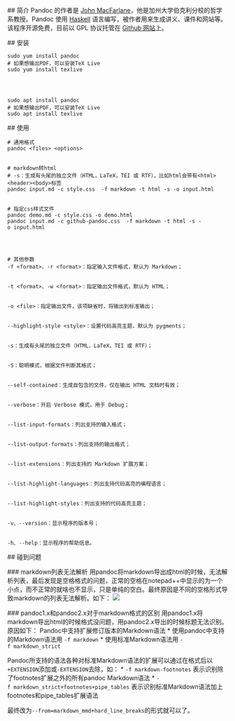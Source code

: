 
## 简介
Pandoc 的作者是 [John MacFarlane](http://johnmacfarlane.net/)，他是加州大学伯克利分校的哲学系教授。Pandoc 使用 [Haskell](http://www.haskell.org/) 语言编写，被作者用来生成讲义、课件和网站等。该程序开源免费，目前以 GPL 协议托管在 [Github 网站](https://github.com/jgm/pandoc)上。






## 安装
```
sudo yum install pandoc
# 如果想输出PDF，可以安装TeX Live
sudo yum install texlive




sudo apt install pandoc
# 如果想输出PDF，可以安装TeX Live
sudo apt install texlive
```


## 使用


```
# 通用格式
pandoc <files> <options>


# markdown转html
# -s：生成有头尾的独立文件（HTML，LaTeX，TEI 或 RTF），比如html会带有<html><header><body>标签
pandoc input.md -c style.css  -f markdown -t html -s -o input.html


# 指定css样式文件
pandoc demo.md -c style.css -o demo.html
pandoc input.md -c github-pandoc.css  -f markdown -t html -s -o input.html




# 其他参数
-f <format>、-r <format>：指定输入文件格式，默认为 Markdown；


-t <format>、-w <format>：指定输出文件格式，默认为 HTML；


-o <file>：指定输出文件，该项缺省时，将输出到标准输出；


--highlight-style <style>：设置代码高亮主题，默认为 pygments；


-s：生成有头尾的独立文件（HTML，LaTeX，TEI 或 RTF）；


-S：聪明模式，根据文件判断其格式；


--self-contained：生成自包含的文件，仅在输出 HTML 文档时有效；


--verbose：开启 Verbose 模式，用于 Debug；


--list-input-formats：列出支持的输入格式；


--list-output-formats：列出支持的输出格式；


--list-extensions：列出支持的 Markdown 扩展方案；


--list-highlight-languages：列出支持代码高亮的编程语言；


--list-highlight-styles：列出支持的代码高亮主题；


-v、--version：显示程序的版本号；


-h、--help：显示程序的帮助信息。
```


## 碰到问题

### markdown列表无法解析
用pandoc将markdown导出成html的时候，无法解析列表，最后发现是空格格式的问题，正常的空格在notepad++中显示的为一个小点，而不正常的就啥也不显示，只是单纯的空白。最终原因是不同的空格形式导致markdown的列表无法解析。如下：
![](https://sunxvming.com/imgs/a2596fdb-317f-4c7c-80c5-b4c19f2bb851.png)



### pandoc1.x和pandoc2.x对于markdown格式的区别
用pandoc1.x将markdown导出html的时候格式没问题，用pandoc2.x导出的时候标题无法识别。原因如下：
Pandoc中支持扩展修订版本的Markdown语法
* 使用pandoc中支持的Markdown语法用 `-f markdown`
* 使用标准Markdown语法用 `-f markdown_strict`

Pandoc所支持的语法各种对标准Markdown语法的扩展可以通过在格式后以`+EXTENSION`添加或`-EXTENSION`去除，如：
* `-f markdown-footnotes` 表示识别除了footnotes扩展之外的所有pandoc Markdown语法
* `-f markdown_strict+footnotes+pipe_tables` 表示识别标准Markdown语法加上footnotes和pipe_tables扩展语法

最终改为`--from=markdown_mmd+hard_line_breaks`的形式就可以了。



